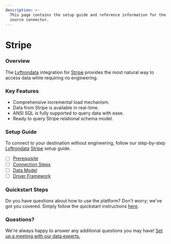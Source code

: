 ```yaml
---
description: >-
  This page contains the setup guide and reference information for the Stripe
  source connector.
---
```


# Stripe

### Overview

The [Lyftrondata](https://www.lyftrondata.com/) integration for [Stripe](https://www.lyftrondata.com/integration/commerce-analytics/stripe/) provides the most natural way to access data while requiring no engineering.

### Key Features

* Comprehensive incremental load mechanism.
* Data from Stripe is available in real-time.
* ANSI SQL is fully supported to query data with ease.
* Ready to query Stripe relational schema model.

### Setup Guide

To connect to your destination without engineering, follow our step-by-step [Lyftrondata](https://www.lyftrondata.com/) [Stripe](https://www.lyftrondata.com/integration/commerce-analytics/stripe/) setup guide.

* [ ] [Prerequisite](prerequisite.md)
* [ ] [Connection Steps](connection-steps.md)
* [ ] [Data Model](data-model/erd.md)
* [ ] [Driver Framework](driver-framework/)

### Quickstart Steps

Do you have questions about how to use the platform? Don't worry; we've got you covered. Simply follow the quickstart instructions [here](../../).

### Questions? <a href="#questions" id="questions"></a>

We're always happy to answer any additional questions you may have! [Set up a meeting with our data experts.](https://www.lyftrondata.com/book-a-meeting/)
